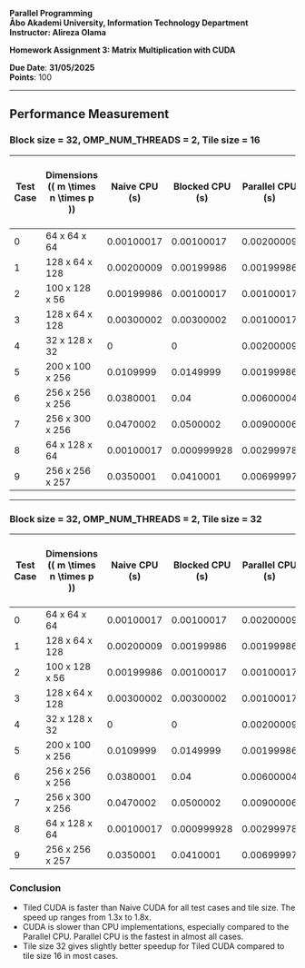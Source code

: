 **Parallel Programming**  
**Åbo Akademi University, Information Technology Department**  
**Instructor: Alireza Olama**

**Homework Assignment 3: Matrix Multiplication with CUDA**

**Due Date**: **31/05/2025**  
**Points**: 100

---

## Performance Measurement

### Block size = 32, OMP_NUM_THREADS = 2, Tile size = 16

| Test Case | Dimensions (\( m \times n \times p \)) | Naive CPU (s) | Blocked CPU (s) | Parallel CPU (s) | Naive CUDA (s) | Tiled CUDA (s) | Tiled CUDA Speedup (vs. Naive CUDA) | Tiled CUDA Speedup (vs. Parallel CPU) |
|-----------|----------------------------------------|---------------|-----------------|------------------|----------------|----------------|-------------------------------------|---------------------------------------|
| 0         | 64 x 64 x 64           | 0.00100017     | 0.00100017       | 0.00200009        |  0.0227328      |  0.0161792       |  1.40506x  | 0.12362x |
| 1         | 128 x 64 x 128         | 0.00200009     | 0.00199986       | 0.00199986        |  0.0280576      |  0.0188416       |  1.48913x  | 0.10614x |
| 2         | 100 x 128 x 56         | 0.00199986     | 0.00100017       | 0.00100017        |  0.0241664      |  0.0155648       |  1.55263x  | 0.06426x |
| 3         | 128 x 64 x 128         | 0.00300002     | 0.00300002       | 0.00100017        |  0.0274432      |  0.0198656       |  1.38144x  | 0.05035x |
| 4         | 32 x 128 x 32          | 0              | 0                | 0.00200009        |  0.0233472      |  0.0149504       |  1.56164x  | 0.13378x |
| 5         | 200 x 100 x 256        | 0.0109999      | 0.0149999        | 0.00199986        |  0.0589632      |  0.0393984       |  1.49659x  | 0.05076x |
| 6         | 256 x 256 x 256        | 0.0380001      | 0.04             | 0.00600004        |  0.149901       |  0.0890048       |  1.68419x  | 0.06741x |
| 7         | 256 x 300 x 256        | 0.0470002      | 0.0500002        | 0.00900006        |  0.17111        |  0.104224        |  1.64176x  | 0.08635x |
| 8         | 64 x 128 x 64          | 0.00100017     | 0.000999928      | 0.00299978        |  0.0278528      |  0.0182272       |  1.52809x  | 0.16458x |
| 9         | 256 x 256 x 257        | 0.0350001      | 0.0410001        | 0.00699997        |  0.157043       |  0.0924416       |  1.69884x  | 0.07572x |

---

### Block size = 32, OMP_NUM_THREADS = 2, Tile size = 32

| Test Case | Dimensions (\( m \times n \times p \)) | Naive CPU (s) | Blocked CPU (s) | Parallel CPU (s) | Naive CUDA (s) | Tiled CUDA (s) | Tiled CUDA Speedup (vs. Naive CUDA) | Tiled CUDA Speedup (vs. Parallel CPU) |
|-----------|----------------------------------------|---------------|-----------------|------------------|----------------|----------------|-------------------------------------|---------------------------------------|
| 0         | 64 x 64 x 64           | 0.00100017     | 0.00100017       | 0.00200009        |  0.024576       |  0.0190464       |  1.29032x  | 0.10501x |
| 1         | 128 x 64 x 128         | 0.00200009     | 0.00199986       | 0.00199986        |  0.031744       |  0.0202752       |  1.56566x  | 0.09866x |
| 2         | 100 x 128 x 56         | 0.00199986     | 0.00100017       | 0.00100017        |  0.0311296      |  0.0210944       |  1.47573x  | 0.04741x |
| 3         | 128 x 64 x 128         | 0.00300002     | 0.00300002       | 0.00100017        |  0.0268288      |  0.0186368       |  1.43956x  | 0.05367x |
| 4         | 32 x 128 x 32          | 0              | 0                | 0.00200009        |  0.0311296      |  0.0202752       |  1.53535x  | 0.09865x |
| 5         | 200 x 100 x 256        | 0.0109999      | 0.0149999        | 0.00199986        |  0.0488832      |  0.035296        |  1.38495x  | 0.05666x |
| 6         | 256 x 256 x 256        | 0.0380001      | 0.04             | 0.00600004        |  0.148512       |  0.0826432       |  1.79703x  | 0.0726x  |
| 7         | 256 x 300 x 256        | 0.0470002      | 0.0500002        | 0.00900006        |  0.134701       |  0.078944        |  1.70628x  | 0.114x   |
| 8         | 64 x 128 x 64          | 0.00100017     | 0.000999928      | 0.00299978        |  0.0309248      |  0.0206848       |  1.49505x  | 0.14502x |
| 9         | 256 x 256 x 257        | 0.0350001      | 0.0410001        | 0.00699997        |  0.173805       |  0.0956608       |  1.81689x  | 0.07317x |

### Conclusion

- Tiled CUDA is faster than Naive CUDA for all test cases and tile size. The speed up ranges from 1.3x to 1.8x.
- CUDA is slower than CPU implementations, especially compared to the Parallel CPU. Parallel CPU is the fastest in almost all cases.
- Tile size 32 gives slightly better speedup for Tiled CUDA compared to tile size 16 in most cases.